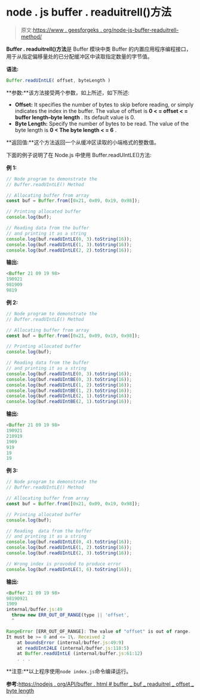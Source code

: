 # node . js buffer . readuitrell()方法

> 原文:[https://www . geesforgeks . org/node-js-buffer-readuitrell-method/](https://www.geeksforgeeks.org/node-js-buffer-readuintle-method/)

**Buffer . readuitrell()方法**是 Buffer 模块中类 Buffer 的内置应用程序编程接口，用于从指定偏移量处的已分配缓冲区中读取指定数量的字节值。

**语法:**

```js
Buffer.readUIntLE( offset, byteLength )
```

**参数:**该方法接受两个参数，如上所述，如下所述:

*   **Offset:** It specifies the number of bytes to skip before reading, or simply indicates the index in the buffer. The value of offset is **0 < = offset < = buffer length–byte length** . Its default value is 0.
*   **Byte Length:** Specify the number of bytes to be read. The value of the byte length is **0 < The byte length < = 6** .

**返回值:**这个方法返回一个从缓冲区读取的小端格式的整数值。

下面的例子说明了在 Node.js 中使用 Buffer.readUIntLE()方法:

**例 1:**

```js
// Node program to demonstrate the  
// Buffer.readUIntLE() Method

// Allocating buffer from array
const buf = Buffer.from([0x21, 0x09, 0x19, 0x98]);

// Printing allocated buffer
console.log(buf);

// Reading data from the buffer
// and printing it as a string
console.log(buf.readUIntLE(0, 3).toString(16));
console.log(buf.readUIntLE(1, 3).toString(16));
console.log(buf.readUIntLE(2, 2).toString(16));
```

**输出:**

```js
<Buffer 21 09 19 98>
190921
981909
9819

```

**例 2:**

```js
// Node program to demonstrate the  
// Buffer.readUIntLE() Method

// Allocating buffer from array
const buf = Buffer.from([0x21, 0x09, 0x19, 0x98]);

// Printing allocated buffer
console.log(buf);

// Reading data from the buffer
// and printing it as a string
console.log(buf.readUIntLE(0, 3).toString(16));
console.log(buf.readUIntBE(0, 3).toString(16));
console.log(buf.readUIntLE(1, 2).toString(16));
console.log(buf.readUIntBE(1, 2).toString(16));
console.log(buf.readUIntLE(2, 1).toString(16));
console.log(buf.readUIntBE(2, 1).toString(16));
```

**输出:**

```js
<Buffer 21 09 19 98>
190921
210919
1909
919
19
19

```

**例 3:**

```js
// Node program to demonstrate the  
// Buffer.readUIntLE() Method

// Allocating buffer from array
const buf = Buffer.from([0x21, 0x09, 0x19, 0x98]);

// Printing allocated buffer
console.log(buf);

// Reading  data from the buffer
// and printing it as a string
console.log(buf.readUIntLE(0, 4).toString(16));
console.log(buf.readUIntLE(1, 2).toString(16));
console.log(buf.readUIntLE(2, 3).toString(16));

// Wrong index is provoded to produce error
console.log(buf.readUIntLE(3, 6).toString(16));
```

**输出:**

```js
<Buffer 21 09 19 98>
98190921
1909
internal/buffer.js:49
  throw new ERR_OUT_OF_RANGE(type || 'offset',
  ^

RangeError [ERR_OUT_OF_RANGE]: The value of "offset" is out of range. 
It must be >= 0 and <= 1\. Received 2
    at boundsError (internal/buffer.js:49:9)
    at readUInt24LE (internal/buffer.js:118:5)
    at Buffer.readUIntLE (internal/buffer.js:61:12)
    . . .

```

**注意:**以上程序使用`node index.js`命令编译运行。

**参考:**[https://nodejs . org/API/buffer . html # buffer _ buf _ readuitrel _ offset _ byte length](https://nodejs.org/api/buffer.html#buffer_buf_readuintle_offset_bytelength)